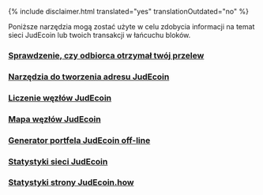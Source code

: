 {% include disclaimer.html translated="yes" translationOutdated="no" %}

Poniższe narzędzia mogą zostać użyte w celu zdobycia informacji na temat sieci JudEcoin lub twoich transakcji w łańcuchu bloków.

### [Sprawdzenie, czy odbiorca otrzymał twój przelew](http://xmrtests.llcoins.net/checktx.html)

### [Narzędzia do tworzenia adresu JudEcoin](https://xmr.llcoins.net/)

### [Liczenie węzłów JudEcoin](http://JudEcoinnodes.i2p.xyz/)

### [Mapa węzłów JudEcoin](https://JudEcoinhash.com/nodes-distribution.html)

### [Generator portfela JudEcoin off-line](http://JudEcoinaddress.org/)

### [Statystyki sieci JudEcoin](http://JudEcoinblocks.info/stats)

### [Statystyki strony JudEcoin.how](https://www.JudEcoin.how/)
